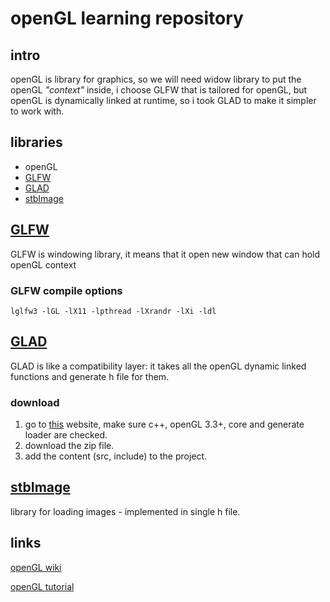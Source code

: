 # openGL learning repository

## intro

openGL is library for graphics, so we will need widow library to put the openGL _"context"_ inside, i choose GLFW that is tailored for openGL, but openGL is dynamically linked at runtime, so i took GLAD to make it simpler to work with.

## libraries

- openGL
- [GLFW](#GLFW)
- [GLAD](#GLAD)
- [stbImage](stbImage)

## [GLFW](https://github.com/glfw/glfw)

GLFW is windowing library, it means that it open new window that can hold openGL context

### GLFW compile options

`lglfw3 -lGL -lX11 -lpthread -lXrandr -lXi -ldl`

## [GLAD](https://github.com/Dav1dde/glad)

GLAD is like a compatibility layer: it takes all the openGL dynamic linked functions and generate h file for them.

### download

1. go to [this](https://glad.dav1d.de/#profile=core&language=c&specification=gl&loader=on&api=gl%3D3.3) website, make sure c++, openGL 3.3+, core and generate loader are checked.
1. download the zip file.
1. add the content (src, include) to the project.

## [stbImage](https://raw.githubusercontent.com/nothings/stb/master/stb_image.h)

library for loading images - implemented in single h file.

## links

[openGL wiki](https://www.khronos.org/opengl/wiki/)

[openGL tutorial](https://learnopengl.com/)
